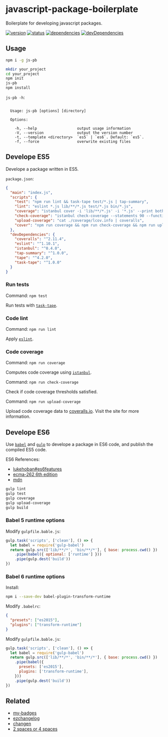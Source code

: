 # javascript-package-boilerplate
Boilerplate for developing javascript packages.

[![version](https://img.shields.io/npm/v/js-pb.svg)](https://www.npmjs.org/package/js-pb)
[![status](https://travis-ci.org/zoubin/javascript-package-boilerplate.svg?branch=master)](https://travis-ci.org/zoubin/javascript-package-boilerplate)
[![dependencies](https://david-dm.org/zoubin/javascript-package-boilerplate.svg)](https://david-dm.org/zoubin/javascript-package-boilerplate)
[![devDependencies](https://david-dm.org/zoubin/javascript-package-boilerplate/dev-status.svg)](https://david-dm.org/zoubin/javascript-package-boilerplate#info=devDependencies)

## Usage

```bash
npm i -g js-pb

mkdir your_project
cd your_project
npm init
js-pb
npm install

```

`js-pb -h`:

```

  Usage: js-pb [options] [directory]

  Options:

    -h, --help                  output usage information
    -V, --version               output the version number
    -t, --template <directory>  `es5` | `es6`. Default: `es5`.
    -f, --force                 overwrite existing files

```

## Develope ES5
Develope a package written in ES5.

`package.json`:

```json
{
  "main": "index.js",
  "scripts": {
    "test": "npm run lint && task-tape test/*.js | tap-summary",
    "lint": "eslint *.js lib/**/*.js test/*.js bin/*.js",
    "coverage": "istanbul cover -i 'lib/**/*.js' -i '*.js' --print both task-tape -- test/*.js",
    "check-coverage": "istanbul check-coverage --statements 90 --functions 90 --branches 85 --lines 90",
    "upload-coverage": "cat ./coverage/lcov.info | coveralls",
    "cover": "npm run coverage && npm run check-coverage && npm run upload-coverage"
  },
  "devDependencies": {
    "coveralls": "^2.11.4",
    "eslint": "^1.10.1",
    "istanbul": "^0.4.0",
    "tap-summary": "^1.0.0",
    "tape": "^4.2.0",
    "task-tape": "^1.0.0"
  }
}

```

### Run tests

Command: `npm test`

Run tests with [`task-tape`].

### Code lint

Command: `npm run lint`

Apply [`eslint`].

### Code coverage

Command: `npm run coverage`

Computes code coverage using [`istanbul`].

Command: `npm run check-coverage`

Check if code coverage thresholds satisfied.

Command: `npm run upload-coverage`

Upload code coverage data to [coveralls.io](https://coveralls.io/).
Visit the site for more information.

## Develope ES6

Use [`babel`] and [`gulp`] to develope a package in ES6 code,
and publish the compiled ES5 code.

ES6 References:

* [lukehoban#es6features](https://github.com/lukehoban/es6features)
* [ecma-262 6th edition](http://www.ecma-international.org/ecma-262/6.0/)
* [mdn](https://developer.mozilla.org/en-US/docs/Web/JavaScript)

```bash
gulp lint
gulp test
gulp coverage
gulp upload-coverage
gulp build

```

### Babel 5 runtime options

Modify `gulpfile.bable.js`:

```javascript
gulp.task('scripts', ['clean'], () => {
  let babel = require('gulp-babel')
  return gulp.src(['lib/**/*', 'bin/**/*'], { base: process.cwd() })
    .pipe(babel({ optional: ['runtime'] }))
    .pipe(gulp.dest('build'))
})

```

### Babel 6 runtime options

Install:

```bash
npm i --save-dev babel-plugin-transform-runtime

```

Modify `.babelrc`:

```json
{
  "presets": ["es2015"],
  "plugins": ["transform-runtime"]
}

```

Modify `gulpfile.bable.js`:

```javascript
gulp.task('scripts', ['clean'], () => {
  let babel = require('gulp-babel')
  return gulp.src(['lib/**/*', 'bin/**/*'], { base: process.cwd() })
    .pipe(babel({
      presets: ['es2015'],
      plugins: ['transform-runtime'],
    }))
    .pipe(gulp.dest('build'))
})

```

## Related

* [my-badges](https://github.com/zoubin/my-badges)
* [ezchangelog](https://github.com/zoubin/ezchangelog)
* [changen](https://github.com/th507/changen)
* [2 spaces or 4 spaces](https://github.com/zoubin/vim-tabstop)


[`tape`]: https://github.com/substack/tape
[`task-tape`]: https://github.com/zoubin/task-tape
[`tap-summary`]: https://github.com/zoubin/tap-summary
[`eslint`]: https://github.com/eslint/eslint
[`babel-eslint`]: https://github.com/babel/babel-eslint
[`istanbul`]: https://github.com/SBoudrias/gulp-istanbul
[`isparta`]: https://github.com/douglasduteil/isparta
[`gulp`]: https://github.com/gulpjs/gulp
[`babel`]: https://babeljs.io/


